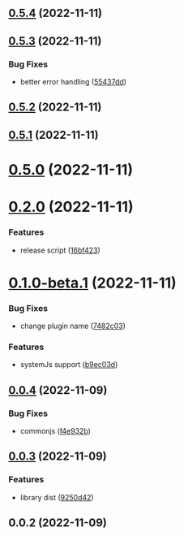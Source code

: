## [0.5.4](https://github.com/jacekkarczmarczyk/importmap-plugin/compare/v0.5.3...v0.5.4) (2022-11-11)



## [0.5.3](https://github.com/jacekkarczmarczyk/importmap-plugin/compare/v0.5.2...v0.5.3) (2022-11-11)


### Bug Fixes

* better error handling ([55437dd](https://github.com/jacekkarczmarczyk/importmap-plugin/commit/55437dd3ae5afe6bc81c1db0a02cd51f3beaef7f))



## [0.5.2](https://github.com/jacekkarczmarczyk/importmap-plugin/compare/v0.5.1...v0.5.2) (2022-11-11)



## [0.5.1](https://github.com/jacekkarczmarczyk/importmap-plugin/compare/v0.5.0...v0.5.1) (2022-11-11)



# [0.5.0](https://github.com/jacekkarczmarczyk/importmap-plugin/compare/v0.2.0...v0.5.0) (2022-11-11)



# [0.2.0](https://github.com/jacekkarczmarczyk/importmap-plugin/compare/v0.1.0-beta.1...v0.2.0) (2022-11-11)


### Features

* release script ([16bf423](https://github.com/jacekkarczmarczyk/importmap-plugin/commit/16bf423c4288bd95325137b029ad3a3d80445f04))



# [0.1.0-beta.1](https://github.com/jacekkarczmarczyk/importmap-plugin/compare/v0.0.4...v0.1.0-beta.1) (2022-11-11)


### Bug Fixes

* change plugin name ([7482c03](https://github.com/jacekkarczmarczyk/importmap-plugin/commit/7482c03a64c64a15b014d5acff8890b201ecdb41))


### Features

* systemJs support ([b9ec03d](https://github.com/jacekkarczmarczyk/importmap-plugin/commit/b9ec03d70b4304c928c0b905ba3100090a1e4861))



## [0.0.4](https://github.com/jacekkarczmarczyk/importmap-plugin/compare/v0.0.3...v0.0.4) (2022-11-09)


### Bug Fixes

* commonjs ([f4e932b](https://github.com/jacekkarczmarczyk/importmap-plugin/commit/f4e932ba1c3443c472527ec367e2a948a386ba84))



## [0.0.3](https://github.com/jacekkarczmarczyk/importmap-plugin/compare/v0.0.2...v0.0.3) (2022-11-09)


### Features

* library dist ([9250d42](https://github.com/jacekkarczmarczyk/importmap-plugin/commit/9250d42005730978b7e67e47a91a14c95d07d140))



## 0.0.2 (2022-11-09)



